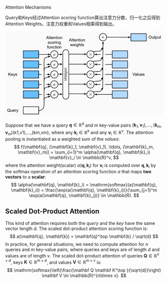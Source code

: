 Attention Mechanisms

Query和Keys经过Attention scoring function算出注意力分数，归一化之后得到Attention Weights。注意力权重和Values相乘得到输出。

![image-20211013210912202](Transformer.assets/image-20211013210912202.png)

Suppose that we have a query $\mathbf{q} \in \mathbb{R}^q$ and $m$ key-value pairs $(\mathbf{k}_1, \mathbf{v}_1), \ldots, (\mathbf{k}_m, \mathbf{v}_m)$(k1,v1),…,(km,vm), where any $\mathbf{k}_i \in \mathbb{R}^k$ and any $\mathbf{v}_i \in \mathbb{R}^v$. The attention pooling is instantiated as a weighted sum of the *values*:
$$
f(\mathbf{q}, (\mathbf{k}_1, \mathbf{v}_1), \ldots, (\mathbf{k}_m, \mathbf{v}_m)) = \sum_{i=1}^m \alpha(\mathbf{q}, \mathbf{k}_i) \mathbf{v}_i \in \mathbb{R}^v,
$$
where the attention weight(scalar) $\alpha(\mathbf{q}, \mathbf{k}_i)$ for $\mathbf{v}_i$ is computed over $\mathbf{q}, \mathbf{k}_i$ by the softmax operation of an attention scoring function $a$ that maps **two vectors** to a **scalar**:
$$
\alpha(\mathbf{q}, \mathbf{k}_i) = \mathrm{softmax}(a(\mathbf{q}, \mathbf{k}_i)) = \frac{\exp(a(\mathbf{q}, \mathbf{k}_i))}{\sum_{j=1}^m \exp(a(\mathbf{q}, \mathbf{k}_j))} \in \mathbb{R}.
$$

## Scaled Dot-Product Attention

This kind of attention requires both the *query* and the *key* have the same vector length $d$. The scaled dot-product attention scoring function is:
$$
a(\mathbf{q}, \mathbf{k}) = \mathbf{q}^\top \mathbf{k} / \sqrt{d}
$$
In practice, for general situations, we need to compute attention for $n$ queries and $m$ key-value pairs, where queries and keys are of length $d$ and values are of length $v$. The scaled dot-product attention of queries $\mathbf Q\in\mathbb R^{n\times d}$, keys $\mathbf K \in \mathbb R ^ {m \times d}$, and values $\mathbf V\in\mathbb R^{m\times v}$ is:
$$
\mathrm{softmax}\left(\frac{\mathbf Q \mathbf K^\top }{\sqrt{d}}\right) \mathbf V \in \mathbb{R}^{n\times v}.
$$
